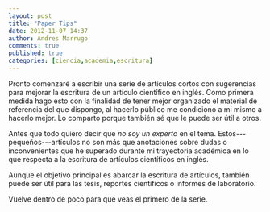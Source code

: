 ```yaml
---
layout: post
title: "Paper Tips"
date: 2012-11-07 14:37
author: Andres Marrugo
comments: true
published: true
categories: [ciencia,academia,escritura]
---
```


Pronto comenzaré a escribir una serie de artículos cortos con sugerencias para mejorar la escritura de un artículo científico en inglés. Como primera medida hago esto con la finalidad de tener mejor organizado el material de referencia del que dispongo, al hacerlo público me condiciono a mi mismo a hacerlo mejor. Lo comparto porque también sé que le puede ser útil a otros.

Antes que todo quiero decir que *no soy un experto* en el tema. Estos---pequeños---artículos no son más que anotaciones sobre dudas o inconvenientes que he superado durante mi trayectoria académica en lo que respecta a la escritura de artículos científicos en inglés. 

Aunque el objetivo principal es abarcar la escritura de artículos, también puede ser útil para las tesis, reportes científicos o informes de laboratorio. 

Vuelve dentro de poco para que veas el primero de la serie. 

